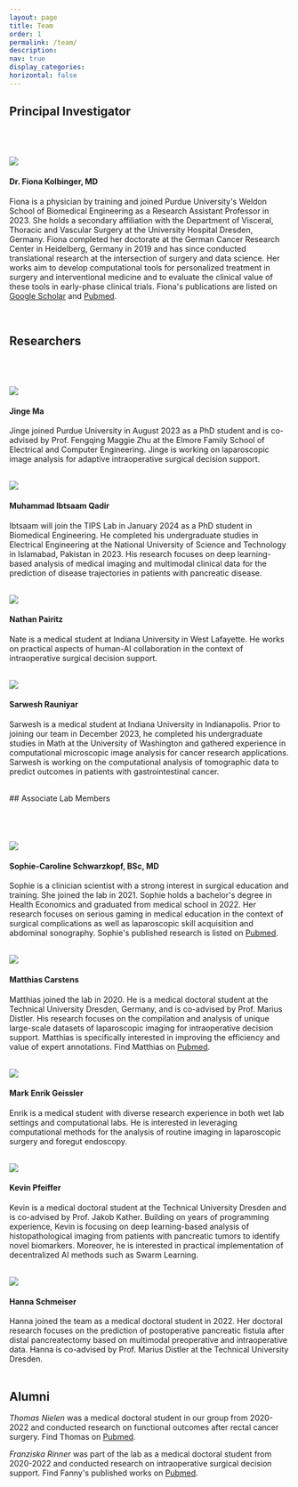 ```yaml
---
layout: page
title: Team
order: 1
permalink: /team/
description: 
nav: true
display_categories: 
horizontal: false
---
```


## Principal Investigator

###### <br>

<div class="team-member">
  <img src="/assets/img/fionakolbinger.jpeg">
  <div class="team-member-info">
    <h4>Dr. Fiona Kolbinger, MD</h4>
    <p>Fiona is a physician by training and joined Purdue University's Weldon School of Biomedical Engineering as a Research Assistant Professor in 2023. She holds a secondary affiliation with the Department of Visceral, Thoracic and Vascular Surgery at the University Hospital Dresden, Germany. Fiona completed her doctorate at the German Cancer Research Center in Heidelberg, Germany in 2019 and has since conducted translational research at the intersection of surgery and data science. Her works aim to develop computational tools for personalized treatment in surgery and interventional medicine and to evaluate the clinical value of these tools in early-phase clinical trials. Fiona's publications are listed on <a href="https://scholar.google.com/citations?hl=en&user=bH4TiGUAAAAJ">Google Scholar</a> and <a href="https://pubmed.ncbi.nlm.nih.gov/?term=kolbinger+fr">Pubmed</a>.</p>
  </div>
</div>

<br>

## Researchers

###### <br>

<div class="team-member">
  <img src="/assets/img/jingema.jpeg">
  <div class="team-member-info">
    <h4>Jinge Ma</h4>
    <p>Jinge joined Purdue University in August 2023 as a PhD student and is co-advised by Prof. Fengqing Maggie Zhu at the Elmore Family School of Electrical and Computer Engineering. Jinge is working on laparoscopic image analysis for adaptive intraoperative surgical decision support.</p>
  </div>
</div>

<br>

<div class="team-member">
  <img src="/assets/img/ibtsaamqadir.jpg">
  <div class="team-member-info">
    <h4>Muhammad Ibtsaam Qadir</h4>
    <p>Ibtsaam will join the TIPS Lab in January 2024 as a PhD student in Biomedical Engineering. He completed his undergraduate studies in Electrical Engineering at the National University of Science and Technology in Islamabad, Pakistan in 2023. His research focuses on deep learning-based analysis of medical imaging and multimodal clinical data for the prediction of disease trajectories in patients with pancreatic disease.</p>
  </div>
</div>

<br>

<div class="team-member">
  <img src="/assets/img/nathanpairitz.jpeg">
  <div class="team-member-info">
    <h4>Nathan Pairitz</h4>
    <p>Nate is a medical student at Indiana University in West Lafayette. He works on practical aspects of human-AI collaboration in the context of intraoperative surgical decision support.</p>
  </div>
</div>

<br>

<div class="team-member">
  <img src="/assets/img/futurehospital.png">
  <div class="team-member-info">
    <h4>Sarwesh Rauniyar</h4>
    <p>Sarwesh is a medical student at Indiana University in Indianapolis. Prior to joining our team in December 2023, he completed his undergraduate studies in Math at the University of Washington and gathered experience in computational microscopic image analysis for cancer research applications. Sarwesh is working on the computational analysis of tomographic data to predict outcomes in patients with gastrointestinal cancer.</p>
  </div>
</div>

<br>
## Associate Lab Members

###### <br>

<div class="team-member">
  <img src="/assets/img/sophieschwarzkopf.jpeg">
  <div class="team-member-info">
    <h4>Sophie-Caroline Schwarzkopf, BSc, MD</h4>
    <p>Sophie is a clinician scientist with a strong interest in surgical education and training. She joined the lab in 2021. Sophie holds a bachelor's degree in Health Economics and graduated from medical school in 2022. Her research focuses on serious gaming in medical education in the context of surgical complications as well as laparoscopic skill acquisition and abdominal sonography. Sophie's published research is listed on <a href="https://pubmed.ncbi.nlm.nih.gov/?term=schwarzkopf+sc">Pubmed</a>.</p>
  </div>
</div>

<br>

<div class="team-member">
  <img src="/assets/img/matthiascarstens.jpeg">
  <div class="team-member-info">
    <h4>Matthias Carstens</h4>
    <p>Matthias joined the lab in 2020. He is a medical doctoral student at the Technical University Dresden, Germany, and is co-advised by Prof. Marius Distler. His research focuses on the compilation and analysis of unique large-scale datasets of laparoscopic imaging for intraoperative decision support. Matthias is specifically interested in improving the efficiency and value of expert annotations. Find Matthias on <a href="https://pubmed.ncbi.nlm.nih.gov/?term=matthias+carstens">Pubmed</a>.</p>
  </div>
</div>

<br>

<div class="team-member">
  <img src="/assets/img/enrikgeissler.jpeg">
  <div class="team-member-info">
    <h4>Mark Enrik Geissler</h4>
    <p>Enrik is a medical student with diverse research experience in both wet lab settings and computational labs. He is interested in leveraging computational methods for the analysis of routine imaging in laparoscopic surgery and foregut endoscopy.</p>
  </div>
</div>

<br>

<div class="team-member">
  <img src="/assets/img/kevinpfeiffer.png">
  <div class="team-member-info">
    <h4>Kevin Pfeiffer</h4>
    <p>Kevin is a medical doctoral student at the Technical University Dresden and is co-advised by Prof. Jakob Kather. Building on years of programming experience, Kevin is focusing on deep learning-based analysis of histopathological imaging from patients with pancreatic tumors to identify novel biomarkers. Moreover, he is interested in practical implementation of decentralized AI methods such as Swarm Learning. </p>
  </div>
</div>

<br>

<div class="team-member">
  <img src="/assets/img/hannaschmeiser.jpeg">
  <div class="team-member-info">
    <h4>Hanna Schmeiser</h4>
    <p style="margin: 0;">Hanna joined the team as a medical doctoral student in 2022. Her doctoral research focuses on the prediction of postoperative pancreatic fistula after distal pancreatectomy based on multimodal preoperative and intraoperative data. Hanna is co-advised by Prof. Marius Distler at the Technical University Dresden. </p>
  </div>
</div>

<br>

## Alumni

*Thomas Nielen* was a medical doctoral student in our group from 2020-2022 and conducted research on functional outcomes after rectal cancer surgery. Find Thomas on [Pubmed](https://pubmed.ncbi.nlm.nih.gov/?term=nielen+tp).

*Franziska Rinner* was part of the lab as a medical doctoral student from 2020-2022 and conducted research on intraoperative surgical decision support. Find Fanny's published works on [Pubmed](https://pubmed.ncbi.nlm.nih.gov/?term=franziska+rinner).

<br>
